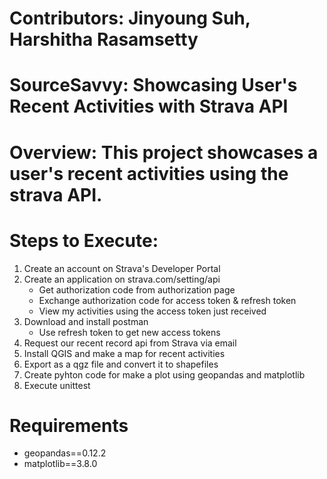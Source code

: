 # Contributors: Jinyoung Suh, Harshitha Rasamsetty

# SourceSavvy: Showcasing User's Recent Activities with Strava API

# Overview: This project showcases a user's recent activities using the strava API. 

# Steps to Execute:
  1. Create an account on Strava's Developer Portal
  2. Create an application on strava.com/setting/api
     - Get authorization code from authorization page
     - Exchange authorization code for access token & refresh token
     - View my activities using the access token just received
  4. Download and install postman
     - Use refresh token to get new access tokens
  5. Request our recent record api from Strava via email
  6. Install QGIS and make a map for recent activities
  7. Export as a qgz file and convert it to shapefiles
  8. Create pyhton code for make a plot using geopandas and matplotlib
  9. Execute unittest


# Requirements
- geopandas==0.12.2
- matplotlib==3.8.0
